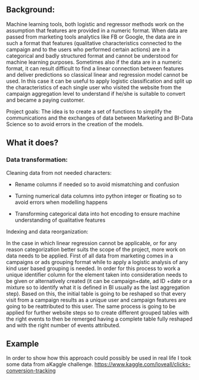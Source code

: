 ## **Background:**

Machine learning tools, both logistic and regressor methods work on the assumption that features are provided in a numeric format.
When data are passed from marketing tools analytics like FB or Google, the data are in such a format that features (qualitative characteristics connected to the campaign and to the users who performed certain actions) are in a categorical and badly structured format and cannot be understood for machine learning purposes.
Sometimes also if the data are in a numeric format, it can result difficult to find a linear connection between features and deliver predictions so classical linear and regression model cannot be used. 
In this case it can be useful to apply logistic classification and split up the characteristics of each single user who visited the website from the campaign aggregation level to understand if he/she is suitable to convert and became a paying customer.

Project goals:
The idea is to create a set of functions to simplify the communications and the exchanges of data between Marketing and BI-Data Science so to avoid errors in the creation of the models.

## **What it does?**

### **Data transformation:**

Cleaning data from not needed characters:

* Rename columns if needed so to avoid mismatching and confusion

* Turning numerical data columns into python integer or floating so to avoid errors when modelling happens

* Transforming categorical data into hot encoding to ensure machine understanding of qualitative features

Indexing and data reorganization:

In the case in which linear regression cannot be applicable, or for any reason categorization better suits the scope of the project, more work on data needs to be applied.
First of all data from marketing comes in a campaigns or ads grouping format while to apply a logistic analysis of any kind user based grouping is needed. In order for this process to work a unique identifier column for the element taken into consideration needs to be given or alternatively created (it can be campaign+date, ad ID +date or a mixture so to identify what it is defined in BI usually as the last aggregation step).
Based on this, the initial table is going to be reshaped so that every visit from a campaign results as a unique user and campaign features are going to be reattributed to this user. The same process is going to be applied for further website steps so to create different grouped tables with the right events to then be remerged having a complete table fully reshaped and with the right number of events attributed.
## Example
In order to show how this approach could possibly be used in real life I took some data from aKaggle challenge.
https://www.kaggle.com/loveall/clicks-conversion-tracking
